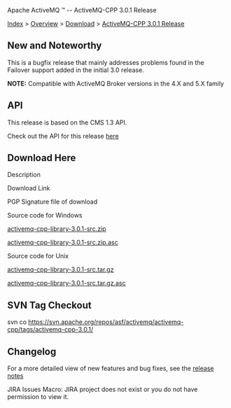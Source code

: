 Apache ActiveMQ ™ -- ActiveMQ-CPP 3.0.1 Release 

[Index](index.html) > [Overview](overview.html) > [Download](download.html) > [ActiveMQ-CPP 3.0.1 Release](activemq-cpp-301-release.html)

New and Noteworthy
------------------

This is a bugfix release that mainly addresses problems found in the Failover support added in the initial 3.0 release.

  

**NOTE:** Compatible with ActiveMQ Broker versions in the 4.X and 5.X family

API
---

This release is based on the CMS 1.3 API.

Check out the API for this release [here](http://activemq.apache.org/cms/api_docs/activemqcpp-3.0)

Download Here
-------------

Description

Download Link

PGP Signature file of download

Source code for Windows

[activemq-cpp-library-3.0.1-src.zip](http://www.apache.org/dyn/closer.cgi/activemq/activemq-cpp/source/activemq-cpp-library-3.0.1-src.zip)

[activemq-cpp-library-3.0.1-src.zip.asc](http://www.apache.org/dist/activemq/activemq-cpp/source/activemq-cpp-library-3.0.1-src.zip.asc)

Source code for Unix

[activemq-cpp-library-3.0.1-src.tar.gz](http://www.apache.org/dyn/closer.cgi/activemq/activemq-cpp/source/activemq-cpp-library-3.0.1-src.tar.gz)

[activemq-cpp-library-3.0.1-src.tar.gz.asc](http://www.apache.org/dist/activemq/activemq-cpp/source/activemq-cpp-library-3.0.1-src.tar.gz.asc)

SVN Tag Checkout
----------------

svn co https://svn.apache.org/repos/asf/activemq/activemq-cpp/tags/activemq-cpp-3.0.1/

Changelog
---------

For a more detailed view of new features and bug fixes, see the [release notes](http://issues.apache.org/activemq/secure/ReleaseNote.jspa?projectId=11000&styleName=Html&version=12141)  

JIRA Issues Macro: JIRA project does not exist or you do not have permission to view it.

 

